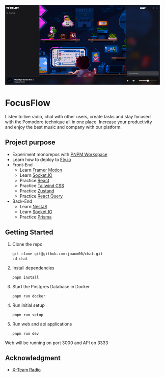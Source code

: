 <div align="center">
  <a href="https://focusflow.vercel.app/">
    <img
      src="./.github/banner.png"
      alt="project banner" width="600" />
  </a>
</div>

# FocusFlow

Listen to live radio, chat with other users, create tasks and stay focused with the Pomodoro technique all in one place. Increase your productivity and enjoy the best music and company with our platform.

## Project purpose

- Experiment monorepos with [PNPM Workspace](https://pnpm.io/workspaces)
- Learn how to deploy to [Fly.io](https://fly.io/)
- Front-End
  - Learn [Framer Motion](https://www.framer.com/motion/)
  - Learn [Socket.IO](https://socket.io/)
  - Practice [React](https://reactjs.org/)
  - Practice [Tailwind CSS](https://tailwindcss.com/)
  - Practice [Zustand](https://docs.pmnd.rs/zustand/getting-started/introduction)
  - Practice [React Query](https://tanstack.com/query/v4)
- Back-End
  - Learn [NestJS](https://nestjs.com/)
  - Learn [Socket.IO](https://socket.io/)
  - Practice [Prisma](https://www.prisma.io/)

## Getting Started

1. Clone the repo
    ```
    git clone git@github.com:joaom00/chat.git
    cd chat
    ```

2. Install dependencies
    ```
    pnpm install
    ```

3. Start the Postgres Database in Docker
    ```
    pnpm run docker
    ```

4. Run initial setup
    ```
    pnpm run setup
    ```

5. Run web and api applications
    ```
    pnpm run dev
    ```

Web will be running on port 3000 and API on 3333

## Acknowledgment
- [X-Team Radio](https://radio.x-team.com/)
